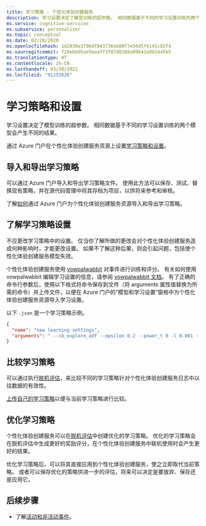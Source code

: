 ```yaml
---
title: 学习策略 - 个性化体验创建服务
description: 学习设置决定了模型训练的超参数。 相同数据基于不同的学习设置训练的两个模型会产生不同的结果。
ms.service: cognitive-services
ms.subservice: personalizer
ms.topic: conceptual
ms.date: 02/20/2020
ms.openlocfilehash: 1d2038e3796df843736eb80f7e5645f4141c82f4
ms.sourcegitcommit: f28ebb95ae9aaaff3f87d8388a09b41e0b3445b5
ms.translationtype: HT
ms.contentlocale: zh-CN
ms.lasthandoff: 03/30/2021
ms.locfileid: "91253626"
---
```

# <a name="learning-policy-and-settings"></a>学习策略和设置

学习设置决定了模型训练的超参数。 相同数据基于不同的学习设置训练的两个模型会产生不同的结果。

通过 Azure 门户在个性化体验创建服务资源上设置[学习策略和设置](how-to-settings.md#configure-rewards-for-the-feedback-loop)。

## <a name="import-and-export-learning-policies"></a>导入和导出学习策略

可以通过 Azure 门户导入和导出学习策略文件。 使用此方法可以保存、测试、替换现有策略，并在源代码管理中将其存档为项目，以供将来参考和审核。

了解[如何](how-to-manage-model.md#import-a-new-learning-policy)通过 Azure 门户为个性化体验创建服务资源导入和导出学习策略。

## <a name="understand-learning-policy-settings"></a>了解学习策略设置

不应更改学习策略中的设置。 仅当你了解所做的更改会对个性化体验创建服务造成何种影响时，才能更改设置。 如果不了解这种后果，则会引起问题，包括使个性化体验创建服务模型失效。

个性化体验创建服务使用 [vowpalwabbit](https://github.com/VowpalWabbit) 对事件进行训练和评分。 有关如何使用 vowpalwabbit 编辑学习设置的信息，请参阅 [vowpalwabbit 文档](https://github.com/VowpalWabbit/vowpal_wabbit/wiki/Command-line-arguments)。 有了正确的命令行参数后，使用以下格式将命令保存到文件（将 arguments 属性值替换为所需的命令）并上传文件，以便在 Azure 门户的“模型和学习设置”窗格中为个性化体验创建服务资源导入学习设置。

以下 `.json` 是一个学习策略示例。

```json
{
  "name": "new learning settings",
  "arguments": " --cb_explore_adf --epsilon 0.2 --power_t 0 -l 0.001 --cb_type mtr -q ::"
}
```

## <a name="compare-learning-policies"></a>比较学习策略

可以通过执行[脱机评估](concepts-offline-evaluation.md)，来比较不同的学习策略针对个性化体验创建服务日志中以往数据的有效性。

[上传自己的学习策略](how-to-manage-model.md)以便与当前学习策略进行比较。

## <a name="optimize-learning-policies"></a>优化学习策略

个性化体验创建服务可以在[脱机评估](how-to-offline-evaluation.md)中创建优化的学习策略。 优化的学习策略会在脱机评估中生成更好的奖励评分，在个性化体验创建服务中联机使用时会产生更好的结果。

优化学习策略后，可以将其直接应用到个性化体验创建服务，使之立即取代当前策略。 或者可以保存优化的策略供进一步的评估，将来可以决定是要放弃、保存还是应用它。

## <a name="next-steps"></a>后续步骤

* 了解[活动和非活动事件](concept-active-inactive-events.md)。
